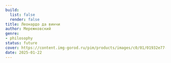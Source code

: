 ```yaml
---
build:
  list: false
  render: false
title: Леонардо да винчи
author: Мережковский
genre:
- philosophy
status: future
cover: https://content.img-gorod.ru/pim/products/images/c0/01/01932e77-ed70-706c-a97b-7fd80925c001.jpg?width=0&height=1200&fit=bounds
date: 2025-01-22
---
```


